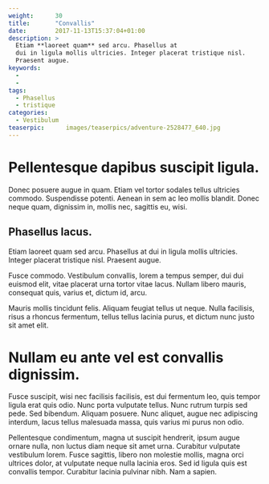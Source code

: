 ```yaml
---
weight:      30
title:       "Convallis"
date:        2017-11-13T15:37:04+01:00
description: >
  Etiam **laoreet quam** sed arcu. Phasellus at
  dui in ligula mollis ultricies. Integer placerat tristique nisl.
  Praesent augue. 
keywords:
  -
  -
tags:
  - Phasellus
  - tristique
categories:
  - Vestibulum
teaserpic:      images/teaserpics/adventure-2528477_640.jpg
---
```


# Pellentesque dapibus suscipit ligula. 

Donec posuere augue in quam. Etiam vel tortor sodales tellus
ultricies commodo. Suspendisse potenti. Aenean in sem ac leo mollis
blandit. Donec neque quam, dignissim in, mollis nec, sagittis eu,
wisi. 

## Phasellus lacus. 

Etiam laoreet quam sed arcu. Phasellus at
dui in ligula mollis ultricies. Integer placerat tristique nisl.
Praesent augue. 

Fusce commodo. Vestibulum convallis, lorem a tempus semper, dui dui
euismod elit, vitae placerat urna tortor vitae lacus. Nullam libero
mauris, consequat quis, varius et, dictum id, arcu. 

Mauris mollis tincidunt felis. Aliquam feugiat tellus ut neque.
Nulla facilisis, risus a rhoncus fermentum, tellus tellus lacinia
purus, et dictum nunc justo sit amet elit.

# Nullam eu ante vel est convallis dignissim. 

Fusce suscipit, wisi nec facilisis facilisis, est dui fermentum leo,
quis tempor ligula erat quis odio. Nunc porta vulputate tellus. Nunc
rutrum turpis sed pede. Sed bibendum. Aliquam posuere. Nunc
aliquet, augue nec adipiscing interdum, lacus tellus malesuada massa,
quis varius mi purus non odio. 

Pellentesque condimentum, magna ut suscipit hendrerit, ipsum augue
ornare nulla, non luctus diam neque sit amet urna. Curabitur
vulputate vestibulum lorem. Fusce sagittis, libero non molestie
mollis, magna orci ultrices dolor, at vulputate neque nulla lacinia
eros. Sed id ligula quis est convallis tempor. Curabitur lacinia
pulvinar nibh. Nam a sapien.
